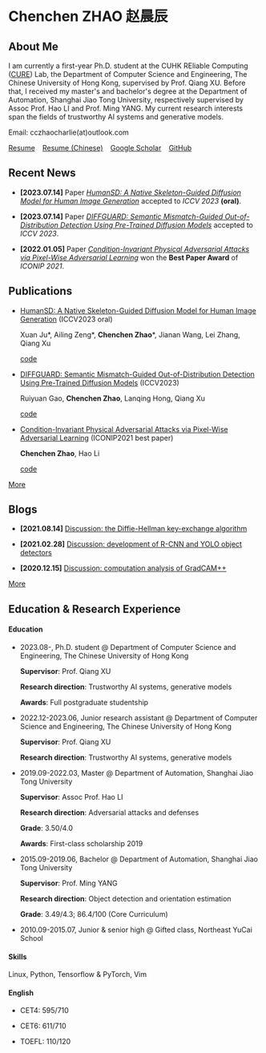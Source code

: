 # Chenchen ZHAO 赵晨辰

## About Me

I am currently a first-year Ph.D. student at the CUHK REliable Computing ([CURE](https://cure-lab.github.io/)) Lab, the Department of Computer Science and Engineering, The Chinese University of Hong Kong, supervised by Prof. Qiang XU. Before that, I received my master's and bachelor's degree at the Department of Automation, Shanghai Jiao Tong University, respectively supervised by Assoc Prof. Hao LI and Prof. Ming YANG. My current research interests span the fields of trustworthy AI systems and generative models.

Email: cczhaocharlie(at)outlook.com

[Resume](./Contents/resume_chenchenzhao.pdf) &ensp; [Resume (Chinese)](./Contents/resume_chenchenzhao_chn.pdf) &ensp; [Google Scholar](https://scholar.google.com/citations?user=idQQ1t8AAAAJ&hl=zh-CN) &ensp; [GitHub](https://github.com/zcc31415926)

## Recent News

- **[2023.07.14]** Paper *[HumanSD: A Native Skeleton-Guided Diffusion Model for Human Image Generation](https://openaccess.thecvf.com/content/ICCV2023/html/Ju_HumanSD_A_Native_Skeleton-Guided_Diffusion_Model_for_Human_Image_Generation_ICCV_2023_paper.html)* accepted to *ICCV 2023* **(oral)**.

- **[2023.07.14]** Paper *[DIFFGUARD: Semantic Mismatch-Guided Out-of-Distribution Detection Using Pre-Trained Diffusion Models](https://openaccess.thecvf.com/content/ICCV2023/html/Gao_DIFFGUARD_Semantic_Mismatch-Guided_Out-of-Distribution_Detection_Using_Pre-Trained_Diffusion_Models_ICCV_2023_paper.html)* accepted to *ICCV 2023*.

- **[2022.01.05]** Paper *[Condition-Invariant Physical Adversarial Attacks via Pixel-Wise Adversarial Learning](https://link.springer.com/chapter/10.1007/978-3-030-92270-2_32)* won the **Best Paper Award** of *ICONIP 2021*.

## Publications

- [HumanSD: A Native Skeleton-Guided Diffusion Model for Human Image Generation](https://openaccess.thecvf.com/content/ICCV2023/html/Ju_HumanSD_A_Native_Skeleton-Guided_Diffusion_Model_for_Human_Image_Generation_ICCV_2023_paper.html) (ICCV2023 oral)

    Xuan Ju\*, Ailing Zeng\*, **Chenchen Zhao**\*, Jianan Wang, Lei Zhang, Qiang Xu

    [code](https://github.com/IDEA-Research/HumanSD)

- [DIFFGUARD: Semantic Mismatch-Guided Out-of-Distribution Detection Using Pre-Trained Diffusion Models](https://openaccess.thecvf.com/content/ICCV2023/html/Gao_DIFFGUARD_Semantic_Mismatch-Guided_Out-of-Distribution_Detection_Using_Pre-Trained_Diffusion_Models_ICCV_2023_paper.html) (ICCV2023)

    Ruiyuan Gao, **Chenchen Zhao**, Lanqing Hong, Qiang Xu

    [code](https://github.com/cure-lab/DiffGuard)

- [Condition-Invariant Physical Adversarial Attacks via Pixel-Wise Adversarial Learning](https://link.springer.com/chapter/10.1007/978-3-030-92270-2_32) (ICONIP2021 best paper)

    **Chenchen Zhao**, Hao Li

    [code](https://github.com/zcc31415926/P-ALPhA)

[More](Contents/publications.md)

## Blogs

- **[2021.08.14]** [Discussion: the Diffie-Hellman key-exchange algorithm](blogs/diffie_hellman/diffie_hellman.md)

- **[2021.02.28]** [Discussion: development of R-CNN and YOLO object detectors](blogs/object_detectors/object_detectors.md)

- **[2020.12.15]** [Discussion: computation analysis of GradCAM++](blogs/gradcampp/gradcampp.md)

[More](Contents/blogs.md)

## Education & Research Experience

#### **Education**

- 2023.08-, Ph.D. student @ Department of Computer Science and Engineering, The Chinese University of Hong Kong

    **Supervisor**: Prof. Qiang XU

    **Research direction**: Trustworthy AI systems, generative models

    **Awards**: Full postgraduate studentship

- 2022.12-2023.06, Junior research assistant @ Department of Computer Science and Engineering, The Chinese University of Hong Kong

    **Supervisor**: Prof. Qiang XU

    **Research direction**: Trustworthy AI systems, generative models

- 2019.09-2022.03, Master @ Department of Automation, Shanghai Jiao Tong University

    **Supervisor**: Assoc Prof. Hao LI

    **Research direction**: Adversarial attacks and defenses

    **Grade**: 3.50/4.0

    **Awards**: First-class scholarship 2019

- 2015.09-2019.06, Bachelor @ Department of Automation, Shanghai Jiao Tong University

    **Supervisor**: Prof. Ming YANG

    **Research direction**: Object detection and orientation estimation

    **Grade**: 3.49/4.3; 86.4/100 (Core Curriculum)

- 2010.09-2015.07, Junior & senior high @ Gifted class, Northeast YuCai School

#### **Skills**

Linux, Python, Tensorflow & PyTorch, Vim

#### **English**

- CET4: 595/710

- CET6: 611/710

- TOEFL: 110/120
